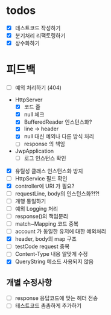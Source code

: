 # todos

- [x] 테스트코드 작성하기
- [x] 분기처리 리팩토링하기
- [x] 상수화하기

# 피드백
- [ ] 예외 처리하기 (404)
- HttpServer
  - [x] 코드 줄
  - [x] null 체크
  - [x] BufferedReader 인스턴스화?
  - [x] line -> header
  - [x] null 대신 예외나 다른 방식 처리
  - [ ] response 의 책임
- JwpApplication
  - [ ] 로그 인스턴스 확인
- [x] 유틸성 클래스 인스턴스화 방지
- [ ] HttpService 필드 확인
- [x] controller에 URI 가 필요?
- [ ] requestLine, body의 인스턴스화?!?!
- [ ] 개행 통일하기
- [ ] 예외 Logging 처리
- [ ] response()의 책임분리
- [ ] match~Mapping 코드 중복
- [ ] account 가 동일한 유저에 대한 예외처리
- [x] header, body의 map 구조
- [ ] testCode request 중복
- [ ] Content-Type 내용 알맞게 수정
- [x] QueryString 메소드 사용되지 않음
## 개별 수정사항
- [ ] response 응답코드에 맞는 헤더 전송
- [ ] 테스트코드 촘촘하게 추가하기
